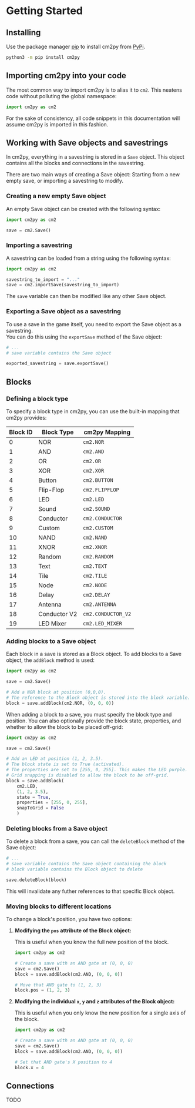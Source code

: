 # Getting Started

## Installing

Use the package manager [pip](https://pip.pypa.io/en/stable/) to install cm2py from [PyPi](https://pypi.org/project/cm2py/).

```sh
python3 -m pip install cm2py
```

## Importing cm2py into your code

The most common way to import cm2py is to alias it to `cm2`. This neatens code without polluting the global namespace:

```py
import cm2py as cm2
```

For the sake of consistency, all code snippets in this documentation will assume cm2py is imported in this fashion.

## Working with Save objects and savestrings

In cm2py, everything in a savestring is stored in a `Save` object. This object contains all the blocks and connections
in the savestring.

There are two main ways of creating a Save object: Starting from a new empty save, or importing a savestring
to modify.

### Creating a new empty Save object

An empty Save object can be created with the following syntax:

```py
import cm2py as cm2

save = cm2.Save()
```

### Importing a savestring

A savestring can be loaded from a string using the following syntax:

```py
import cm2py as cm2

savestring_to_import = "..."
save = cm2.importSave(savestring_to_import)
```

The `save` variable can then be modified like any other Save object.

### Exporting a Save object as a savestring

To use a save in the game itself, you need to export the Save object as a savestring.  
You can do this using the `exportSave` method of the Save object:

```py
# ...
# save variable contains the Save object

exported_savestring = save.exportSave()
```

## Blocks

### Defining a block type

To specify a block type in cm2py, you can use the built-in mapping that cm2py provides:

| Block ID | Block Type   | cm2py Mapping      |
|----------|--------------|--------------------|
| 0        | NOR          | `cm2.NOR`          |
| 1        | AND          | `cm2.AND`          |
| 2        | OR           | `cm2.OR`           |
| 3        | XOR          | `cm2.XOR`          |
| 4        | Button       | `cm2.BUTTON`       |
| 5        | Flip-Flop    | `cm2.FLIPFLOP`     |
| 6        | LED          | `cm2.LED`          |
| 7        | Sound        | `cm2.SOUND`        |
| 8        | Conductor    | `cm2.CONDUCTOR`    |
| 9        | Custom       | `cm2.CUSTOM`       |
| 10       | NAND         | `cm2.NAND`         |
| 11       | XNOR         | `cm2.XNOR`         |
| 12       | Random       | `cm2.RANDOM`       |
| 13       | Text         | `cm2.TEXT`         |
| 14       | Tile         | `cm2.TILE`         |
| 15       | Node         | `cm2.NODE`         |
| 16       | Delay        | `cm2.DELAY`        |
| 17       | Antenna      | `cm2.ANTENNA`      |
| 18       | Conductor V2 | `cm2.CONDUCTOR_V2` |
| 19       | LED Mixer    | `cm2.LED_MIXER`    |

### Adding blocks to a Save object

Each block in a save is stored as a Block object. To add blocks to a Save object, the `addBlock` method is used:

```py
import cm2py as cm2

save = cm2.Save()

# Add a NOR block at position (0,0,0).
# The reference to the Block object is stored into the block variable.
block = save.addBlock(cm2.NOR, (0, 0, 0))
```

When adding a block to a save, you must specify the block type and position.
You can also optionally provide the block state, properties, and whether to allow the block to be placed off-grid:

```py
import cm2py as cm2

save = cm2.Save()

# Add an LED at position (1, 2, 3.5).
# The block state is set to True (activated).
# The properties are set to [255, 0, 255]. This makes the LED purple.
# Grid snapping is disabled to allow the block to be off-grid.
block = save.addBlock(
    cm2.LED,
    (1, 2, 3.5),
    state = True,
    properties = [255, 0, 255],
    snapToGrid = False
    )
```

### Deleting blocks from a Save object

To delete a block from a save, you can call the `deleteBlock` method of the Save object:

```py
# ...
# save variable contains the Save object containing the block
# block variable contains the Block object to delete

save.deleteBlock(block)
```

This will invalidate any futher references to that specific Block object.

### Moving blocks to different locations

To change a block's position, you have two options:

1. **Modifying the `pos` attribute of the Block object:**

    This is useful when you know the full new position of the block.
    
    ```py
    import cm2py as cm2
    
    # Create a save with an AND gate at (0, 0, 0)
    save = cm2.Save()
    block = save.addBlock(cm2.AND, (0, 0, 0))

    # Move that AND gate to (1, 2, 3)
    block.pos = (1, 2, 3)
    ```

2. **Modifying the individual `x`, `y` and `z` attributes of the Block object:**

    This is useful when you only know the new position for a single axis of the block.

    ```py
    import cm2py as cm2

    # Create a save with an AND gate at (0, 0, 0)
    save = cm2.Save()
    block = save.addBlock(cm2.AND, (0, 0, 0))

    # Set that AND gate's X position to 4
    block.x = 4
    ```

## Connections

TODO
